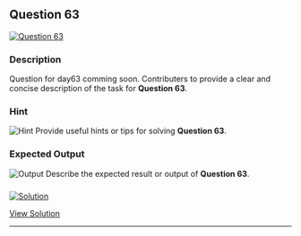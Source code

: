 


## Question 63
<a href="https://github.com/alishgosai/Javascript-Exercise-and-Solutions/blob/master/questions/Question63.md" target="_blank">
  <img src="https://img.shields.io/badge/Question-63-purple?style=for-the-badge&logoSize=60" alt="Question 63">
</a>

### **Description**
Question for day63 comming soon.
Contributers to provide a clear and concise description of the task for **Question 63**.

### **Hint**
![Hint](https://img.shields.io/badge/Hint:-blue)
Provide useful hints or tips for solving **Question 63**.

### **Expected Output**
![Output](https://img.shields.io/badge/Output:-blue)
Describe the expected result or output of **Question 63**.

### <a href="https://github.com/alishgosai/Javascript-Exercise-and-Solutions/blob/master/solutions/Solution63.js" target="_blank">
  <img src="https://img.shields.io/badge/Solution-1f8e00?style=for-the-badge&logo=solution&logoColor=white" alt="Solution">
</a>

<a href="https://github.com/alishgosai/Javascript-Exercise-and-Solutions/blob/master/solutions/Solution63.js" target="_blank">View Solution</a>

---

